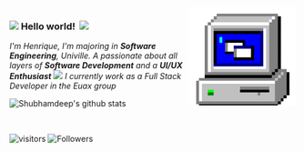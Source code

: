<img align="right" alt="PC GIF" src="https://github.com/TheDudeThatCode/TheDudeThatCode/blob/master/Assets/PC.gif" width="190" />

### <img src="https://github.com/TheDudeThatCode/TheDudeThatCode/blob/master/Assets/Hi.gif" width="29px"> **Hello world!** &nbsp;<img src="https://github.com/TheDudeThatCode/TheDudeThatCode/blob/master/Assets/Earth.gif" width="24px">

<p>
  <em>
    I'm Henrique, I'm majoring in <b>Software Engineering</b>, Univille</a>.  
    A passionate about all layers of <b>Software Development</b> and a <b>UI/UX Enthusiast</b>&nbsp;<img src="https://github.com/TheDudeThatCode/TheDudeThatCode/blob/master/Assets/Developer.gif" width="30px">
    I currently work as a Full Stack Developer in the Euax group
  </em>
</p>



![Shubhamdeep's github stats](https://github-readme-stats.vercel.app/api?username=henriquesml&show_icons=true&hide_border=true)

<br>

![visitors](https://visitor-badge.laobi.icu/badge?page_id=henriquesml)
![Followers](https://img.shields.io/github/followers/henriquesml?style=social)
